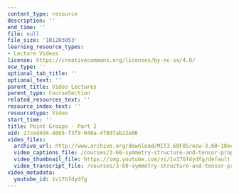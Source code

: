 ```yaml
---
content_type: resource
description: ''
end_time: ''
file: null
file_size: '101203053'
learning_resource_types:
- Lecture Videos
license: https://creativecommons.org/licenses/by-nc-sa/4.0/
ocw_type: ''
optional_tab_title: ''
optional_text: ''
parent_title: Video Lectures
parent_type: CourseSection
related_resources_text: ''
resource_index_text: ''
resourcetype: Video
start_time: ''
title: Point Groups - Part 2
uid: 27ced4d4-40d5-f3f9-040a-4f8d7ab22e86
video_files:
  archive_url: http://www.archive.org/download/MIT3.60F05/ocw-3.60-18oct2005-pt2-220k.mp4
  video_captions_file: /courses/3-60-symmetry-structure-and-tensor-properties-of-materials-fall-2005/702caa3f45e75a9c9ecc14fc893baae8_1v17Gfdydfg.vtt
  video_thumbnail_file: https://img.youtube.com/vi/1v17Gfdydfg/default.jpg
  video_transcript_file: /courses/3-60-symmetry-structure-and-tensor-properties-of-materials-fall-2005/3a8f89b2e6b480363a6d11b6b23f5e8e_1v17Gfdydfg.pdf
video_metadata:
  youtube_id: 1v17Gfdydfg
---
```

